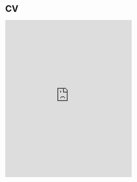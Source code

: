 # CV

<iframe src="https://docs.google.com/document/d/e/2PACX-1vRLXWBk38ufZ4EQbpYVBaTLB6TYebFcefsX33VTYO9KC5XoLKCp8sMWIX-vL5OcQQ/pub?embedded=true" onload='javascript:(function(o){o.style.height=o.contentWindow.document.body.scrollHeight+"px";}(this));' style="height:500px;width:80%;border:none;overflow:hidden;"></iframe>
